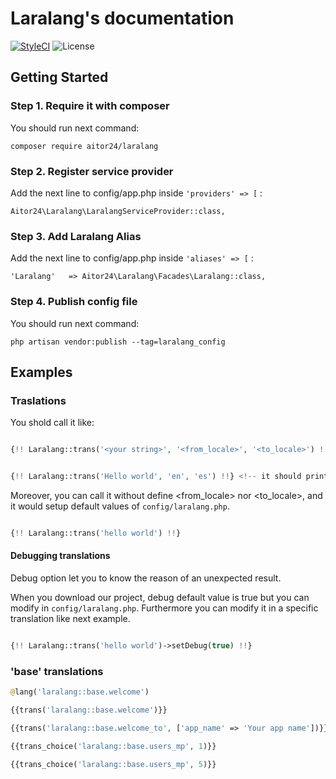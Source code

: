 # Laralang's documentation

[![StyleCI](https://styleci.io/repos/69460815/shield?branch=master)](https://styleci.io/repos/69460815)
![License](https://img.shields.io/github/license/24aitor/laralang.svg?style=flat-square)

## Getting Started

### Step 1. Require it with composer

You should run next command:

```
composer require aitor24/laralang
```

### Step 2. Register service provider

Add the next line to config/app.php inside `'providers' => [` :

```
Aitor24\Laralang\LaralangServiceProvider::class,
```

### Step 3. Add Laralang Alias

Add the next line to config/app.php inside `'aliases' => [` :


```
'Laralang'   => Aitor24\Laralang\Facades\Laralang::class,
```

### Step 4. Publish config file

You should run next command:

```
php artisan vendor:publish --tag=laralang_config
```

## Examples

### Traslations

You shold call it like:

```php

{!! Laralang::trans('<your string>', '<from_locale>', '<to_locale>') !!} <!-- structure -->


{!! Laralang::trans('Hello world', 'en', 'es') !!} <!-- it should prints: Hola mundo -->

```

Moreover, you can call it without define <from_locale> nor <to_locale>, and it would setup default values of `config/laralang.php`.

```php

{!! Laralang::trans('hello world') !!}

```

#### Debugging translations

Debug option let you to know the reason of an unexpected result.

When you download our project, debug default value is true but you can modify in `config/laralang.php`. Furthermore you can modify it in a specific translation like next example.

```php

{!! Laralang::trans('hello world')->setDebug(true) !!}

```


### 'base' translations

```php
@lang('laralang::base.welcome')

{{trans('laralang::base.welcome')}}

{{trans('laralang::base.welcome_to', ['app_name' => 'Your app name'])}}

{{trans_choice('laralang::base.users_mp', 1)}}

{{trans_choice('laralang::base.users_mp', 5)}}
```
